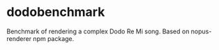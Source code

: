 # dodobenchmark
Benchmark of rendering a complex Dodo Re Mi song. Based on nopus-renderer npm package.
